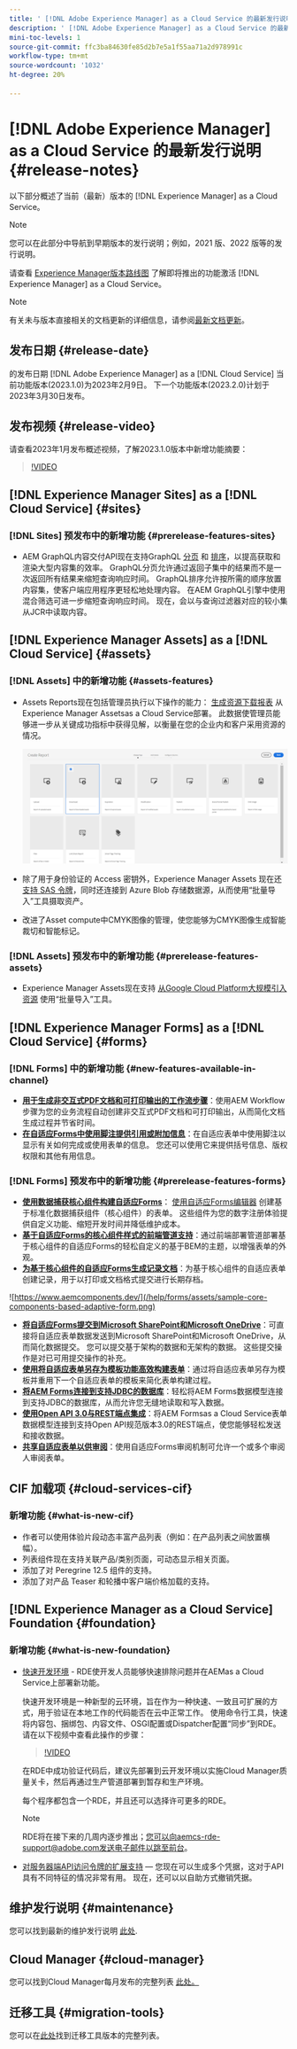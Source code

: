 ```yaml
---
title: ' [!DNL Adobe Experience Manager] as a Cloud Service 的最新发行说明。'
description: ' [!DNL Adobe Experience Manager] as a Cloud Service 的最新发行说明。'
mini-toc-levels: 1
source-git-commit: ffc3ba84630fe85d2b7e5a1f55aa71a2d978991c
workflow-type: tm+mt
source-wordcount: '1032'
ht-degree: 20%

---
```



# [!DNL Adobe Experience Manager] as a Cloud Service 的最新发行说明 {#release-notes}

以下部分概述了当前（最新）版本的 [!DNL Experience Manager] as a Cloud Service。

>[!NOTE]
>
>您可以在此部分中导航到早期版本的发行说明；例如，2021 版、2022 版等的发行说明。
>
>请查看 [Experience Manager版本路线图](https://experienceleague.adobe.com/docs/experience-manager-release-information/aem-release-updates/update-releases-roadmap.html) 了解即将推出的功能激活 [!DNL Experience Manager] as a Cloud Service。

>[!NOTE]
>
>有关未与版本直接相关的文档更新的详细信息，请参阅[最新文档更新](https://experienceleague.adobe.com/docs/experience-manager-release-information/aem-release-updates/doc-updates/documentation-updates.html)。

## 发布日期 {#release-date}

的发布日期 [!DNL Adobe Experience Manager] as a [!DNL Cloud Service] 当前功能版本(2023.1.0)为2023年2月9日。 下一个功能版本(2023.2.0)计划于2023年3月30日发布。

## 发布视频 {#release-video}

请查看2023年1月发布概述视频，了解2023.1.0版本中新增功能摘要：

>[!VIDEO](https://video.tv.adobe.com/v/3413479/?quality=12)

## [!DNL Experience Manager Sites] as a [!DNL Cloud Service] {#sites}

### [!DNL Sites] 预发布中的新增功能 {#prerelease-features-sites}

* AEM GraphQL内容交付API现在支持GraphQL [分页](/help/headless/graphql-api/content-fragments.md#paging) 和 [排序](/help/headless/graphql-api/content-fragments.md#sorting)，以提高获取和渲染大型内容集的效率。 GraphQL分页允许通过返回子集中的结果而不是一次返回所有结果来缩短查询响应时间。 GraphQL排序允许按所需的顺序放置内容集，使客户端应用程序更轻松地处理内容。  在AEM GraphQL引擎中使用混合筛选可进一步缩短查询响应时间。 现在，会以与查询过滤器对应的较小集从JCR中读取内容。

## [!DNL Experience Manager Assets] as a [!DNL Cloud Service] {#assets}

### [!DNL Assets] 中的新增功能 {#assets-features}

* Assets Reports现在包括管理员执行以下操作的能力： [生成资源下载报表](/help/assets/asset-reports.md) 从Experience Manager Assetsas a Cloud Service部署。 此数据使管理员能够进一步从关键成功指标中获得见解，以衡量在您的企业内和客户采用资源的情况。

   ![其他格式的 PDF 演绎版](/help/release-notes/assets/choose_report.png)

* 除了用于身份验证的 Access 密钥外，Experience Manager Assets 现在还[支持 SAS 令牌](/help/assets/add-assets.md#asset-bulk-ingestor)，同时还连接到 Azure Blob 存储数据源，从而使用“批量导入”工具摄取资产。

* 改进了Asset compute中CMYK图像的管理，使您能够为CMYK图像生成智能裁切和智能标记。

### [!DNL Assets] 预发布中的新增功能 {#prerelease-features-assets}

* Experience Manager Assets现在支持 [从Google Cloud Platform大规模引入资源](/help/assets/add-assets.md#asset-bulk-ingestor) 使用“批量导入”工具。

## [!DNL Experience Manager Forms] as a [!DNL Cloud Service] {#forms}

### [!DNL Forms] 中的新增功能 {#new-features-available-in-channel}

* **[用于生成非交互式PDF文档和可打印输出的工作流步骤](/help/forms/aem-forms-workflow-step-reference.md)**：使用AEM Workflow步骤为您的业务流程自动创建非交互式PDF文档和可打印输出，从而简化文档生成过程并节省时间。
* **[在自适应Forms中使用脚注提供引用或附加信息](/help/forms/footnotes-richtextsupport.md)**：在自适应表单中使用脚注以显示有关如何完成或使用表单的信息。 您还可以使用它来提供括号信息、版权权限和其他有用信息。

### [!DNL Forms] 预发布中的新增功能 {#prerelease-features-forms}

* **[使用数据捕获核心组件构建自适应Forms](https://experienceleague.adobe.com/docs/experience-manager-core-components/using/adaptive-forms/introduction.html?lang=en)**： [使用自适应Forms编辑器](/help/forms/creating-adaptive-form-core-components.md) 创建基于标准化数据捕获组件（核心组件）的表单。 这些组件为您的数字注册体验提供自定义功能、缩短开发时间并降低维护成本。
* **[基于自适应Forms的核心组件样式的前端管道支持](/help/forms/using-themes-in-core-components.md)**：通过前端部署管道部署基于核心组件的自适应Forms的轻松自定义的基于BEM的主题，以增强表单的外观。
* **[为基于核心组件的自适应Forms生成记录文档](/help/forms/generate-document-of-record-core-components.md)**：为基于核心组件的自适应表单创建记录，用于以打印或文档格式提交进行长期存档。

![https://www.aemcomponents.dev/](/help/forms/assets/sample-core-components-based-adaptive-form.png)

* **[将自适应Forms提交到Microsoft SharePoint和Microsoft OneDrive](/help/forms/configuring-submit-actions.md)**：可直接将自适应表单数据发送到Microsoft SharePoint和Microsoft OneDrive，从而简化数据提交。 您可以提交基于架构的数据和无架构的数据。 这些提交操作是对已可用提交操作的补充。
* **[使用将自适应表单另存为模板功能高效构建表单](/help/forms/template-editor.md#save-an-adaptive-form-as-template-saving-adaptive-form-as-template)**：通过将自适应表单另存为模板并重用下一个自适应表单的模板来简化表单构建过程。
* **[将AEM Forms连接到支持JDBC的数据库](/help/forms/configure-data-sources.md#configure-relational-database-configure-relational-database)**：轻松将AEM Forms数据模型连接到支持JDBC的数据库，从而允许您无缝地读取和写入数据。
* **[使用Open API 3.0与REST端点集成](/help/forms/configure-data-sources.md#configure-restful-services-open-api-specification-version-20-configure-restful-services-swagger-version30)**：将AEM Formsas a Cloud Service表单数据模型连接到支持Open API规范版本3.0的REST端点，使您能够轻松发送和接收数据。
* **[共享自适应表单以供审阅](/help/forms/create-reviews-forms.md)**：使用自适应Forms审阅机制可允许一个或多个审阅人审阅表单。


## CIF 加载项 {#cloud-services-cif}

### 新增功能 {#what-is-new-cif}

* 作者可以使用体验片段动态丰富产品列表（例如：在产品列表之间放置横幅）。
* 列表组件现在支持关联产品/类别页面，可动态显示相关页面。
* 添加了对 Peregrine 12.5 组件的支持。
* 添加了对产品 Teaser 和轮播中客户端价格加载的支持。

## [!DNL Experience Manager as a Cloud Service] Foundation {#foundation}

### 新增功能 {#what-is-new-foundation}

* [快速开发环境](/help/implementing/developing/introduction/rapid-development-environments.md) - RDE使开发人员能够快速排除问题并在AEMas a Cloud Service上部署新功能。

   快速开发环境是一种新型的云环境，旨在作为一种快速、一致且可扩展的方式，用于验证在本地工作的代码能否在云中正常工作。 使用命令行工具，快速将内容包、捆绑包、内容文件、OSGI配置或Dispatcher配置“同步”到RDE。 请在以下视频中查看此操作的步骤：

   >[!VIDEO](https://video.tv.adobe.com/v/3413508/?quality=12&learn=on)

   在RDE中成功验证代码后，建议先部署到云开发环境以实施Cloud Manager质量关卡，然后再通过生产管道部署到暂存和生产环境。

   每个程序都包含一个RDE，并且还可以选择许可更多的RDE。

   >[!NOTE]
   >
   >RDE将在接下来的几周内逐步推出；您可以向aemcs-rde-support@adobe.com发送电子邮件以跳至前台。

* [对服务器端API访问令牌的扩展支持](/help/implementing/developing/introduction/generating-access-tokens-for-server-side-apis.md)  — 您现在可以生成多个凭据，这对于API具有不同特征的情况非常有用。 现在，还可以以自助方式撤销凭据。

## 维护发行说明 {#maintenance}

您可以找到最新的维护发行说明 [此处](/help/release-notes/maintenance/latest.md).

## Cloud Manager {#cloud-manager}

您可以找到Cloud Manager每月发布的完整列表 [此处。](/help/implementing/cloud-manager/release-notes/current.md)

## 迁移工具 {#migration-tools}

您可以在[此处](/help/journey-migration/release-notes/release-notes-migration-tools-current.md)找到迁移工具版本的完整列表。

